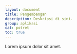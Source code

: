 ```yaml
---
layout: document
title: Pengembangan
description: Deskripsi di sini.
group: aplikasi
cat: potret
toc: true
---
```


Lorem ipsum dolor sit amet.
